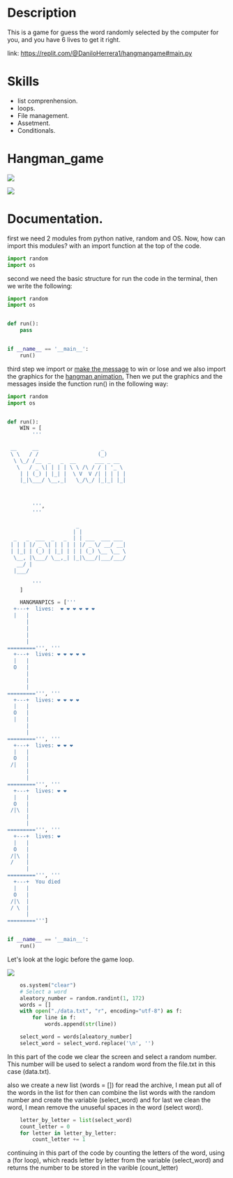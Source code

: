 # Description
This is a game for guess the word randomly selected by the computer for you, and you have 6 lives to get it right.

link: https://replit.com/@DaniloHerrera1/hangmangame#main.py

# Skills
- list comprenhension.
- loops.
- File management.
- Assetment.
- Conditionals.

# Hangman_game

![](https://i.imgur.com/Hk6ovKt.png)

![](https://img.shields.io/badge/python-3.9-green)


# Documentation.
first we need 2 modules from python native, random and OS. Now, how can import this modules? with an import function at the top of the code.
```python
import random
import os
```
second we need the basic structure for run the code in the terminal, then we write the following:
```python
import random
import os


def run():
	pass


if __name__ == '__main__':
    run()
```
third step we import or [make the message](http://patorjk.com/software/taag/#p=display&h=2&v=2&f=Big&t=you%20loss%20 "make the message") to win or lose and we also import the graphics for the [hangman animation.](http://gist.github.com/chrishorton/8510732aa9a80a03c829b09f12e20d9c "hangman animation.") Then we put the graphics and the messages inside the function run() in the following way:
```python
import random
import os


def run():
	WIN = [
        '''
        
 __     __                    _       
 \ \   / /                   (_)      
  \ \_/ /__  _   _  __      ___ _ __  
   \   / _ \| | | | \ \ /\ / / | '_ \ 
    | | (_) | |_| |  \ V  V /| | | | |
    |_|\___/ \__,_|   \_/\_/ |_|_| |_|
                                      
                                      

        ''',
        '''
        
                      _                
                     | |               
  _   _  ___  _   _  | | ___  ___ ___  
 | | | |/ _ \| | | | | |/ _ \/ __/ __| 
 | |_| | (_) | |_| | | | (_) \__ \__ \ 
  \__, |\___/ \__,_| |_|\___/|___/___/ 
   __/ |                               
  |___/                                

        '''
    ]

    HANGMANPICS = ['''
  +---+  lives:  ❤️ ❤️ ❤️ ❤️ ❤️ ❤️
  |   |
      |
      |
      |
      |
=========''', '''
  +---+  lives: ❤️ ❤️ ❤️ ❤️ ❤️
  |   |
  O   |
      |
      |
      |
=========''', '''
  +---+  lives: ❤️ ❤️ ❤️ ❤️
  |   |
  O   |
  |   |
      |
      |
=========''', '''
  +---+  lives: ❤️ ❤️ ❤️
  |   |
  O   |
 /|   |
      |
      |
=========''', '''
  +---+  lives: ❤️ ❤️
  |   |
  O   |
 /|\  |
      |
      |
=========''', '''
  +---+  lives: ❤️
  |   |
  O   |
 /|\  |
 /    |
      |
=========''', '''
  +---+  You died 
  |   |
  O   |
 /|\  |
 / \  |
      |
=========''']


if __name__ == '__main__':
    run()
```

Let's look at the logic before the game loop.

![](https://i.imgur.com/la6Us8L.png)

```python
    os.system("clear")
    # Select a word
    aleatory_number = random.randint(1, 172)
    words = []
    with open("./data.txt", "r", encoding="utf-8") as f:
        for line in f:
            words.append(str(line))

    select_word = words[aleatory_number]
    select_word = select_word.replace('\n', '')
```

In this part of the code we clear the screen and select a random number. This number will be used to select a random word from the file.txt in this case (data.txt).

also we create a new list (words = []) for read the archive, I mean put all of the words in the list  for then can combine the list words with the random number and create the variable (select_word) and for last we clean the word, I mean remove the unuseful spaces in the word (select word).

```python
    letter_by_letter = list(select_word)
    count_letter = 0
    for letter in letter_by_letter:
        count_letter += 1 
```

continuing in this part of the code by counting the letters of the word, using a (for loop), which reads letter by letter from the variable (select_word) and returns the number to be stored in the varible (count_letter)
